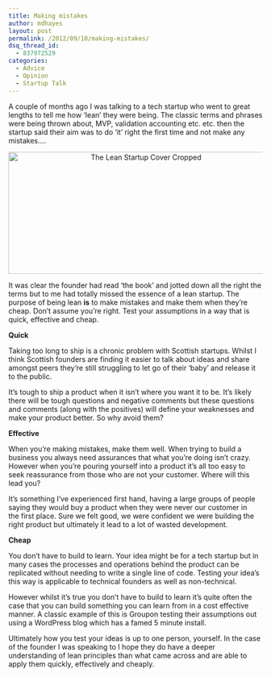```yaml
---
title: Making mistakes
author: mdhayes
layout: post
permalink: /2012/09/10/making-mistakes/
dsq_thread_id:
  - 837972529
categories:
  - Advice
  - Opinion
  - Startup Talk
---
```

A couple of months ago I was talking to a tech startup who went to great lengths to tell me how &#8216;lean&#8217; they were being. The classic terms and phrases were being thrown about, MVP, validation accounting etc. etc. then the startup said their aim was to do &#8216;it&#8217; right the first time and not make any mistakes&#8230;.

<p style="text-align: center;">
  <a href="http://www.theleanstartup.com"><img class="aligncenter size-full wp-image-1681" title="theleanstartup" src="http://www.rookieoven.com/wp-content/uploads/2012/09/theleanstartup.png" alt="The Lean Startup Cover Cropped" width="530" height="242" /></a>
</p>

It was clear the founder had read &#8216;the book&#8217; and jotted down all the right the terms but to me had totally missed the essence of a lean startup. The purpose of being lean **is** to make mistakes and make them when they&#8217;re cheap. Don&#8217;t assume you&#8217;re right. Test your assumptions in a way that is quick, effective and cheap.

**Quick**

Taking too long to ship is a chronic problem with Scottish startups. Whilst I think Scottish founders are finding it easier to talk about ideas and share amongst peers they&#8217;re still struggling to let go of their &#8216;baby&#8217; and release it to the public.

It&#8217;s tough to ship a product when it isn&#8217;t where you want it to be. It&#8217;s likely there will be tough questions and negative comments but these questions and comments (along with the positives) will define your weaknesses and make your product better. So why avoid them?

**Effective**

When you&#8217;re making mistakes, make them well. When trying to build a business you always need assurances that what you&#8217;re doing isn&#8217;t crazy. However when you&#8217;re pouring yourself into a product it&#8217;s all too easy to seek reassurance from those who are not your customer. Where will this lead you?

It&#8217;s something I&#8217;ve experienced first hand, having a large groups of people saying they would buy a product when they were never our customer in the first place. Sure we felt good, we were confident we were building the right product but ultimately it lead to a lot of wasted development.

**Cheap**

You don&#8217;t have to build to learn. Your idea might be for a tech startup but in many cases the processes and operations behind the product can be replicated without needing to write a single line of code. Testing your idea&#8217;s this way is applicable to technical founders as well as non-technical.

However whilst it&#8217;s true you don&#8217;t have to build to learn it&#8217;s quite often the case that you can build something you can learn from in a cost effective manner. A classic example of this is Groupon testing their assumptions out using a WordPress blog which has a famed 5 minute install.

Ultimately how you test your ideas is up to one person, yourself. In the case of the founder I was speaking to I hope they do have a deeper understanding of lean principles than what came across and are able to apply them quickly, effectively and cheaply.

&nbsp;
